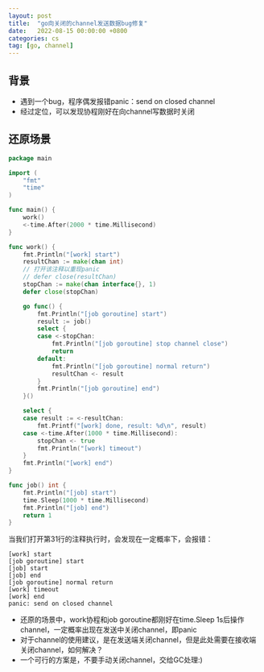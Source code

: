 ```yaml
---
layout: post
title:  "go向关闭的channel发送数据bug修复"
date:   2022-08-15 00:00:00 +0800
categories: cs
tag: [go, channel]
---
```


## 背景

- 遇到一个bug，程序偶发报错panic：send on closed channel
- 经过定位，可以发现协程刚好在向channel写数据时关闭

## 还原场景

```go
package main

import (
	"fmt"
	"time"
)

func main() {
	work()
	<-time.After(2000 * time.Millisecond)
}

func work() {
	fmt.Println("[work] start")
	resultChan := make(chan int)
	// 打开该注释以重现panic
	// defer close(resultChan)
	stopChan := make(chan interface{}, 1)
	defer close(stopChan)

	go func() {
		fmt.Println("[job goroutine] start")
		result := job()
		select {
		case <-stopChan:
			fmt.Println("[job goroutine] stop channel close")
			return
		default:
			fmt.Println("[job goroutine] normal return")
			resultChan <- result
		}
		fmt.Println("[job goroutine] end")
	}()

	select {
	case result := <-resultChan:
		fmt.Printf("[work] done, result: %d\n", result)
	case <-time.After(1000 * time.Millisecond):
		stopChan <- true
		fmt.Println("[work] timeout")
	}
	fmt.Println("[work] end")
}

func job() int {
	fmt.Println("[job] start")
	time.Sleep(1000 * time.Millisecond)
	fmt.Println("[job] end")
	return 1
}
```

当我们打开第31行的注释执行时，会发现在一定概率下，会报错：
```
[work] start
[job goroutine] start
[job] start
[job] end
[job goroutine] normal return
[work] timeout
[work] end
panic: send on closed channel
```

- 还原的场景中，work协程和job goroutine都刚好在time.Sleep 1s后操作channel，一定概率出现在发送中关闭channel，即panic
- 对于channel的使用建议，是在发送端关闭channel，但是此处需要在接收端关闭channel，如何解决？
- 一个可行的方案是，不要手动关闭channel，交给GC处理:)